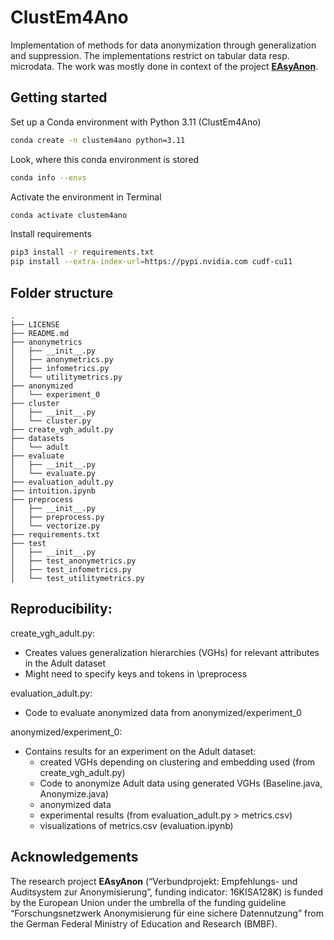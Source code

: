 # ClustEm4Ano
Implementation of methods for data anonymization through generalization and suppression. The implementations restrict on tabular data resp. microdata. The work was mostly done in context of the project **[EAsyAnon](#acknowledgements)**.


## Getting started

Set up a Conda environment with Python 3.11 (ClustEm4Ano)

```bash
conda create -n clustem4ano python=3.11
```

Look, where this conda environment is stored

```bash
conda info --envs
```

Activate the environment in Terminal

```bash
conda activate clustem4ano
```

Install requirements 

```bash
pip3 install -r requirements.txt
pip install --extra-index-url=https://pypi.nvidia.com cudf-cu11
```

## Folder structure

```
.
├── LICENSE
├── README.md
├── anonymetrics
│   ├── __init__.py
│   ├── anonymetrics.py
│   ├── infometrics.py
│   └── utilitymetrics.py
├── anonymized
│   └── experiment_0
├── cluster
│   ├── __init__.py
│   └── cluster.py
├── create_vgh_adult.py
├── datasets
│   └── adult
├── evaluate
│   ├── __init__.py
│   └── evaluate.py
├── evaluation_adult.py
├── intuition.ipynb
├── preprocess
│   ├── __init__.py
│   ├── preprocess.py
│   └── vectorize.py
├── requirements.txt
├── test
│   ├── __init__.py
│   ├── test_anonymetrics.py
│   ├── test_infometrics.py
│   └── test_utilitymetrics.py

```

## Reproducibility:

create_vgh_adult.py: 
- Creates values generalization hierarchies (VGHs) for relevant attributes in the Adult dataset
- Might need to specify keys and tokens in \preprocess

evaluation_adult.py:
- Code to evaluate anonymized data from anonymized/experiment_0

anonymized/experiment_0:
- Contains results for an experiment on the Adult dataset: 
  - created VGHs depending on clustering and embedding used (from create_vgh_adult.py)
  - Code to anonymize Adult data using generated VGHs (Baseline.java, Anonymize.java)
  - anonymized data
  - experimental results (from evaluation_adult.py > metrics.csv)
  - visualizations of metrics.csv (evaluation.ipynb)

    
## Acknowledgements

The research project **EAsyAnon** (“Verbundprojekt: Empfehlungs- und Auditsystem zur Anonymisierung”, funding indicator: 16KISA128K) is funded by the European Union under the umbrella of the funding guideline “Forschungsnetzwerk Anonymisierung für eine sichere Datennutzung” from the German Federal Ministry of Education and Research (BMBF).
